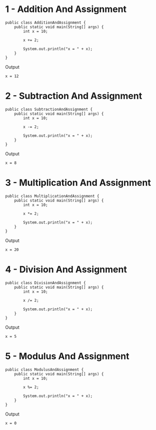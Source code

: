 # 1 - Addition And Assignment
```
public class AdditionAndAssignment {
    public static void main(String[] args) {
        int x = 10;

        x += 2;

        System.out.println("x = " + x);
    }
}
```

Output
```
x = 12
```

# 2 - Subtraction And Assignment
```
public class SubtractionAndAssignment {
    public static void main(String[] args) {
        int x = 10;

        x -= 2;

        System.out.println("x = " + x);
    }
}
```

Output
```
x = 8
```

# 3 - Multiplication And Assignment
```
public class MultiplicationAndAssignment {
    public static void main(String[] args) {
        int x = 10;

        x *= 2;

        System.out.println("x = " + x);
    }
}
```

Output
```
x = 20
```

# 4 - Division And Assignment
```
public class DivisionAndAssignment {
    public static void main(String[] args) {
        int x = 10;

        x /= 2;

        System.out.println("x = " + x);
    }
}
```

Output
```
x = 5
```

# 5 - Modulus And Assignment
```
public class ModulusAndAssignment {
    public static void main(String[] args) {
        int x = 10;

        x %= 2;

        System.out.println("x = " + x);
    }
}
```

Output
```
x = 0
```